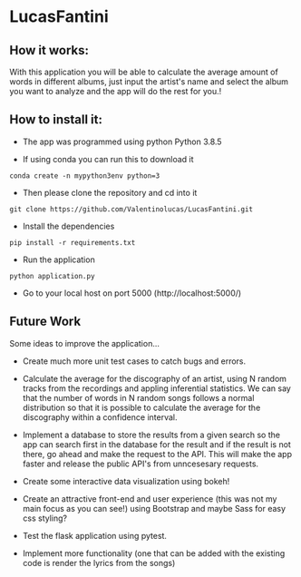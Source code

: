 # LucasFantini

## How it works:
With this application you will be able to calculate the average amount of words in different albums, just input the artist's name and select the album you want to analyze and the app will do the rest for you.!

## How to install it:

* The app was programmed using python Python 3.8.5 

* If using conda you can run this to download it

`conda create -n mypython3env python=3`
* Then please clone the repository and cd into it

`git clone https://github.com/Valentinolucas/LucasFantini.git`

* Install the dependencies

`pip install -r requirements.txt`

* Run the application

`python application.py`

* Go to your local host on port 5000 (http://localhost:5000/)

## Future Work
Some ideas to improve the application...

* Create much more unit test cases to catch bugs and errors.

* Calculate the average for the discography of an artist, using N random tracks from the recordings and appling inferential statistics. We can say that the number of words in N random songs follows a normal distribution so that it is possible to calculate the average for the discography within a confidence interval.

* Implement a database to store the results from a given search so the app can search first in the database for the result and if the result is not there, go ahead and make the request to the API. This will make the app faster and release the public API's from unncesesary requests.

* Create some interactive data visualization using bokeh!

* Create an attractive front-end and user experience (this was not my main focus as you can see!) using Bootstrap and maybe Sass for easy css styling?

* Test the flask application using pytest.

* Implement more functionality (one that can be added with the existing code is render the lyrics from the songs)



